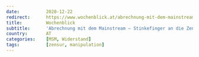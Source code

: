 ```yaml
---
date:          2020-12-22
redirect:      https://www.wochenblick.at/abrechnung-mit-dem-mainstream-stinkefinger-an-die-zensur/
title:         Wochenblick
subtitle:      'Abrechnung mit dem Mainstream – Stinkefinger an die Zensur!'
country:       AT
categories:    [MSM, Widerstand]
tags:          [zensur, manipulation]
---
```

